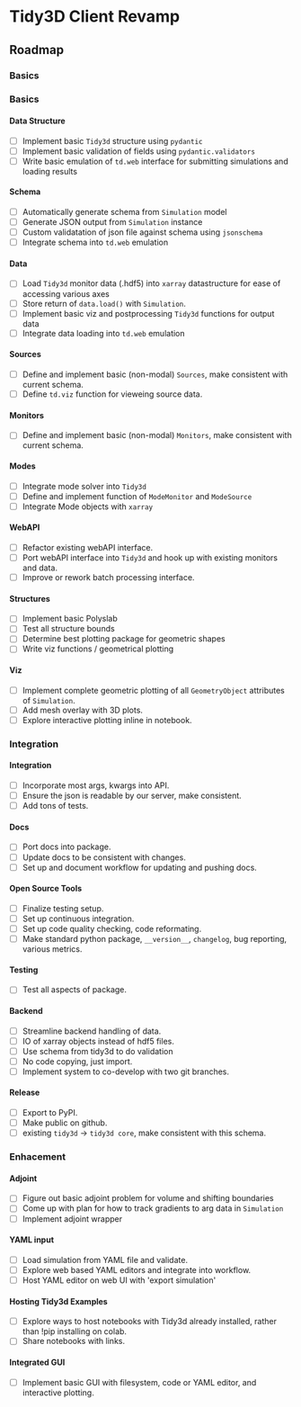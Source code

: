 # Tidy3D Client Revamp

## Roadmap

### Basics

### Basics

#### Data Structure
- [ ] Implement basic `Tidy3d` structure using `pydantic`
- [ ] Implement basic validation of fields using `pydantic.validators`
- [ ] Write basic emulation of `td.web` interface for submitting simulations and loading results

#### Schema
- [ ] Automatically generate schema from `Simulation` model
- [ ] Generate JSON output from `Simulation` instance
- [ ] Custom validatation of json file against schema using `jsonschema`
- [ ] Integrate schema into `td.web` emulation

#### Data
- [ ] Load `Tidy3d` monitor data (.hdf5) into `xarray` datastructure for ease of accessing various axes
- [ ] Store return of `data.load()` with `Simulation`.
- [ ] Implement basic viz and postprocessing `Tidy3d` functions for output data
- [ ] Integrate data loading into `td.web` emulation

#### Sources
- [ ] Define and implement basic (non-modal) `Sources`, make consistent with current schema.
- [ ] Define `td.viz` function for vieweing source data.

#### Monitors
- [ ] Define and implement basic (non-modal) `Monitors`, make consistent with current schema.

#### Modes
- [ ] Integrate mode solver into `Tidy3d`
- [ ] Define and implement function of `ModeMonitor` and `ModeSource`
- [ ] Integrate Mode objects with `xarray`

#### WebAPI
- [ ] Refactor existing webAPI interface.
- [ ] Port webAPI interface into `Tidy3d` and hook up with existing monitors and data.
- [ ] Improve or rework batch processing interface.

#### Structures
- [ ] Implement basic Polyslab
- [ ] Test all structure bounds
- [ ] Determine best plotting package for geometric shapes
- [ ] Write viz functions / geometrical plotting

#### Viz
- [ ] Implement complete geometric plotting of all `GeometryObject` attributes of `Simulation`.
- [ ] Add mesh overlay with 3D plots.
- [ ] Explore interactive plotting inline in notebook.

### Integration

#### Integration
- [ ] Incorporate most args, kwargs into API.
- [ ] Ensure the json is readable by our server, make consistent.
- [ ] Add tons of tests.

#### Docs
- [ ] Port docs into package.
- [ ] Update docs to be consistent with changes.
- [ ] Set up and document workflow for updating and pushing docs.

#### Open Source Tools
- [ ] Finalize testing setup.
- [ ] Set up continuous integration.
- [ ] Set up code quality checking, code reformating.
- [ ] Make standard python package, `__version__`, `changelog`, bug reporting, various metrics.

#### Testing
- [ ] Test all aspects of package.

#### Backend
- [ ] Streamline backend handling of data.
- [ ] IO of xarray objects instead of hdf5 files.
- [ ] Use schema from tidy3d to do validation
- [ ] No code copying, just import.
- [ ] Implement system to co-develop with two git branches.

#### Release
- [ ] Export to PyPI.
- [ ] Make public on github.
- [ ] existing `tidy3d` -> `tidy3d core`, make consistent with this schema.

### Enhacement

#### Adjoint
- [ ] Figure out basic adjoint problem for volume and shifting boundaries
- [ ] Come up with plan for how to track gradients to arg data in `Simulation`
- [ ] Implement adjoint wrapper

#### YAML input
- [ ] Load simulation from YAML file and validate.
- [ ] Explore web based YAML editors and integrate into workflow.
- [ ] Host YAML editor on web UI with 'export simulation'

#### Hosting Tidy3d Examples
- [ ] Explore ways to host notebooks with Tidy3d already installed, rather than !pip installing on colab.
- [ ] Share notebooks with links.

#### Integrated GUI
- [ ] Implement basic GUI with filesystem, code or YAML editor, and interactive plotting.
